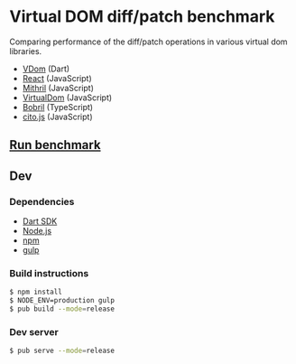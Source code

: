 # Virtual DOM diff/patch benchmark

Comparing performance of the diff/patch operations in various virtual
dom libraries.

- [VDom](https://github.com/localvoid/vdom) (Dart)
- [React](http://facebook.github.io/react/) (JavaScript)
- [Mithril](http://lhorie.github.io/mithril/index.html) (JavaScript)
- [VirtualDom](https://github.com/Matt-Esch/virtual-dom) (JavaScript)
- [Bobril](https://github.com/Bobris/Bobril) (TypeScript)
- [cito.js](https://github.com/joelrich/citojs) (JavaScript)

## [Run benchmark](http://localvoid.github.io/vdom-benchmark/)

## Dev

### Dependencies

- [Dart SDK](https://www.dartlang.org/tools/sdk/)
- [Node.js](http://nodejs.org/)
- [npm](https://www.npmjs.org/)
- [gulp](http://gulpjs.com/)

### Build instructions

```sh
$ npm install
$ NODE_ENV=production gulp
$ pub build --mode=release
```

### Dev server

```sh
$ pub serve --mode=release
```